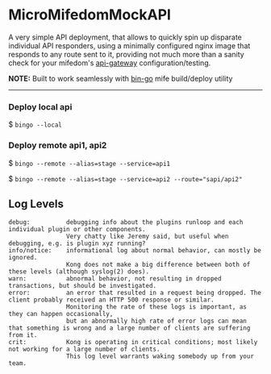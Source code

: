 # MicroMifedomMockAPI

A very simple API deployment, that allows to quickly spin up disparate individual API responders, using a minimally configured nginx image that responds to any route sent to it, providing not much more
than a sanity check for your mifedom's [api-gateway](https://github.com/micro-cosm/micro-mifedom) configuration/testing.

**NOTE:**  Built to work seamlessly with [bin-go](https://github.com/wejafoo/bin-go) mife build/deploy utility

----
### Deploy local api

$   `bingo --local`

### Deploy remote api1, api2

$   `bingo --remote --alias=stage --service=api1`

$   `bingo --remote --alias=stage --service=api2 --route="sapi/api2"`

## Log Levels
    debug:          debugging info about the plugins runloop and each individual plugin or other components.
                    Very chatty like Jeremy said, but useful when debugging, e.g. is plugin xyz running?
    info/notice:    informational log about normal behavior, can mostly be ignored.
                    Kong does not make a big difference between both of these levels (although syslog(2) does).
    warn:           abnormal behavior, not resulting in dropped transactions, but should be investigated.
    error:          an error that resulted in a request being dropped. The client probably received an HTTP 500 response or similar.
                    Monitoring the rate of these logs is important, as they can happen occasionally,
                    but an abnormally high rate of error logs can mean that something is wrong and a large number of clients are suffering from it.
    crit:           Kong is operating in critical conditions; most likely not working for a large number of clients.
                    This log level warrants waking somebody up from your team.
